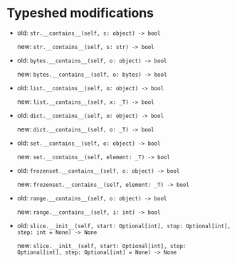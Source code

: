 # Typeshed modifications

* old: `str.__contains__(self, s: object) -> bool`

  new: `str.__contains__(self, s: str) -> bool`
  
* old: `bytes.__contains__(self, o: object) -> bool`

  new: `bytes.__contains__(self, o: bytes) -> bool`
  
* old: `list.__contains__(self, o: object) -> bool`

  new: `list.__contains__(self, x: _T) -> bool`
  
* old: `dict.__contains__(self, o: object) -> bool`

  new: `dict.__contains__(self, o: _T) -> bool`
  
* old: `set.__contains__(self, o: object) -> bool`

  new: `set.__contains__(self, element: _T) -> bool`
  
* old: `frozenset.__contains__(self, o: object) -> bool`

  new: `frozenset.__contains__(self, element: _T) -> bool`
  
* old: `range.__contains__(self, o: object) -> bool`

  new: `range.__contains__(self, i: int) -> bool`

* old: `slice.__init__(self, start: Optional[int], stop: Optional[int], step: int = None) -> None`

  new: `slice.__init__(self, start: Optional[int], stop: Optional[int], step: Optional[int] = None) -> None`

